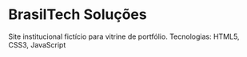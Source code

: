 # BrasilTech Soluções
Site institucional fictício para vitrine de portfólio.
Tecnologias: HTML5, CSS3, JavaScript
